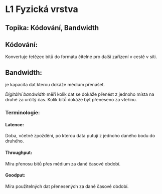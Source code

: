 # L1 Fyzická vrstva

## Topika: Kódování, Bandwidth

## Kódování: 
Konvertuje řetězec bitů do formátu čitelné pro další zařízení v cestě v síti.

## Bandwidth: 
je kapacita dat kterou dokáže médium přenášet. 

*Digitální bandwidth* měří kolik dat se dokáže přenést z jednoho místa na druhé za určitý čas. Kolik bitů dokáže být přeneseno za vteřinu.

### Terminologie: 
#### Latence: 
Doba, včetně zpoždění, po kterou data putují z jednoho daného bodu do druhého.

#### Throughput: 
Míra přenosu bitů přes médium za dané časové období.

#### Goodput: 
Míra použitelných dat přenesených za dané časové období.

